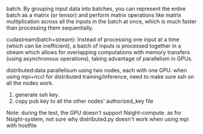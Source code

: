 batch: By grouping input data into batches, you can represent the entire batch as a matrix (or tensor) and perform matrix operations like matrix multiplication across all the inputs in the batch at once, which is much faster than processing them sequentially.

cudastream(batch+stream): Instead of processing one input at a time (which can be inefficient), a batch of inputs is processed together in a stream which allows for overlapping computations with memory transfers (using asynchronous operations), taking advantage of parallelism in GPUs.

distributed:data parallelisum using two nodes, each with one GPU.
when using mpi+nccl for distributed training/inference, need to make sure ssh on all the nodes work.
1. generate ssh key.
2. copy pub key to all the other nodes' authorized_key file

Note: during the test, the GPU doesn't support Nsight-compute. as for Nsight-system, not sure why distributed.py doesn't work when using  mpi with hostfile 